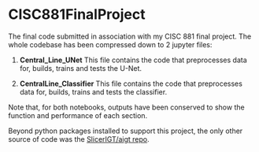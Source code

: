 # CISC881FinalProject
The final code submitted in association with my CISC 881 final project.
The whole codebase has been compressed down to 2 jupyter files:

1. **Central_Line_UNet**
This file contains the code that preprocesses data for, builds, trains and tests the U-Net.

2. **CentralLine_Classifier**
This file contains the code that preprocesses data for, builds, trains and tests the classifier.

Note that, for both notebooks, outputs have been conserved to show the function and performance of each section.

Beyond python packages installed to support this project, the only other source of code was the [SlicerIGT/aigt repo](https://github.com/SlicerIGT/aigt).


